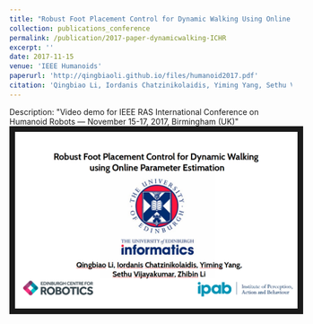 ```yaml
---
title: "Robust Foot Placement Control for Dynamic Walking Using Online Parameter Estimation"
collection: publications_conference
permalink: /publication/2017-paper-dynamicwalking-ICHR
excerpt: ''
date: 2017-11-15
venue: 'IEEE Humanoids'
paperurl: 'http://qingbiaoli.github.io/files/humanoid2017.pdf'
citation: 'Qingbiao Li, Iordanis Chatzinikolaidis, Yiming Yang, Sethu Vijayakumar, and Zhibin Li. Robust Foot Placement Control for Dynamic Walking Using Online Parameter Estimation. IEEE Humanoids, 2017.'
---
```

Description: "Video demo for IEEE RAS International Conference on Humanoid Robots — November 15-17, 2017, Birmingham (UK)"
<a href="https://www.youtube.com/embed/uCcWqhFQyiw?list=PLV-fssgqlwPSwQPcX1yuhZEjpwVyBJcAh
" target="_blank"><img src="/images/customized/humanoid2017.png" 
alt="IMAGE ALT TEXT HERE" width="560" height="315" border="10" /></a>

